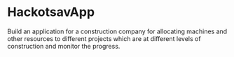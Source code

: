 # HackotsavApp
Build an application for a construction company for allocating machines and other resources to different projects which are at different levels of construction and monitor the progress.
